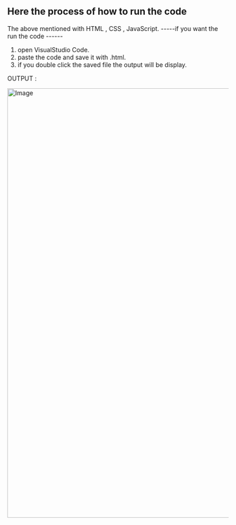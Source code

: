 Here the process of how to run the code
----
The above mentioned with HTML , CSS , JavaScript.
-----if you want the run the code ------
1. open VisualStudio Code.
2. paste the code and save it with .html.
3. if you double click the saved file the output will be display.

OUTPUT :


<img width="1920" height="975" alt="Image" src="https://github.com/user-attachments/assets/b7d4a490-66c3-4f6d-9408-dc71dbe6e357" />
